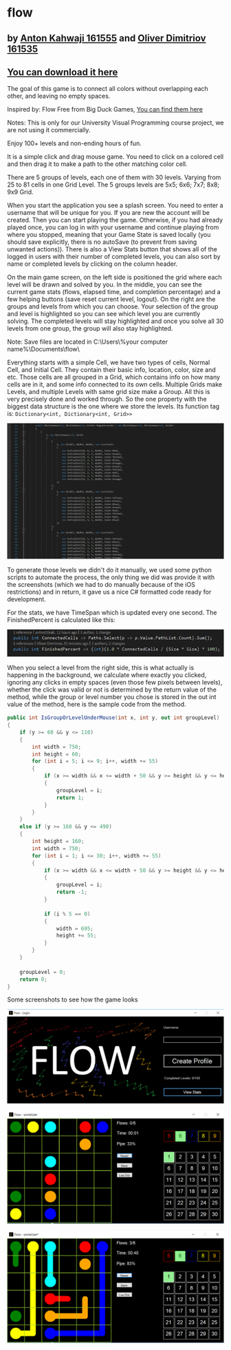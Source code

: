 # flow

## by [Anton Kahwaji 161555](https://github.com/anton31kah) and [Oliver Dimitriov 161535](https://github.com/voirtimid)

## [You can download it here](https://github.com/anton31kah/flow/releases)

The goal of this game is to connect all colors without overlapping each other, and leaving no empty spaces.

Inspired by: Flow Free from Big Duck Games, [You can find them here](https://www.bigduckgames.com/flowfree/)

Notes: This is only for our University Visual Programming course project, we are not using it commercially.

Enjoy 100+ levels and non-ending hours of fun.

It is a simple click and drag mouse game. You need to click on a colored cell and then drag it to make a path to the other matching color cell.

There are 5 groups of levels, each one of them with 30 levels. Varying from 25 to 81 cells in one Grid Level. The 5 groups levels are 5x5; 6x6; 7x7; 8x8; 9x9 Grid.

When you start the application you see a splash screen. You need to enter a username that will be unique for you. If you are new the account will be created. Then you can start playing the game. Otherwise, if you had already played once, you can log in with your username and continue playing from where you stopped, meaning that your Game State is saved locally (you should save explicitly, there is no autoSave (to prevent from saving unwanted actions)). There is also a View Stats button that shows all of the logged in users with their number of completed levels, you can also sort by name or completed levels by clicking on the column header.

On the main game screen, on the left side is positioned the grid where each level will be drawn and solved by you. In the middle, you can see the current game stats (flows, elapsed time, and completion percentage) and a few helping buttons (save reset current level, logout). On the right are the groups and levels from which you can choose. Your selection of the group and level is highlighted so you can see which level you are currently solving. The completed levels will stay highlighted and once you solve all 30 levels from one group, the group will also stay highlighted.

Note: Save files are located in C:\Users\\%your computer name%\Documents\flow\

Everything starts with a simple Cell, we have two types of cells, Normal Cell, and Initial Cell. They contain their basic info, location, color, size and etc. Those cells are all grouped in a Grid, which contains info on how many cells are in it, and some info connected to its own cells. Multiple Grids make Levels, and multiple Levels with same grid size make a Group. All this is very precisely done and worked through. So the one property with the biggest data structure is the one where we store the levels. Its function tag is: `Dictionary<int, Dictionary<int, Grid>>`

![Dictionary<int, Dictionary<int, Grid>>](https://github.com/anton31kah/flow/blob/master/Screenshot_1.png)

To generate those levels we didn't do it manually, we used some python scripts to automate the process, the only thing we did was provide it with the screenshots (which we had to do manually because of the iOS restrictions) and in return, it gave us a nice C# formatted code ready for development.

For the stats, we have TimeSpan which is updated every one second. The FinishedPercent is calculated like this:

![FinishedPercent calculation](https://github.com/anton31kah/flow/blob/master/Screenshot_2.png)

When you select a level from the right side, this is what actually is happening in the background, we calculate where exactly you clicked, ignoring any clicks in empty spaces (even those few pixels between levels), whether the click was valid or not is determined by the return value of the method, while the group or level number you chose is stored in the out int value of the method, here is the sample code from the method.

```csharp
public int IsGroupOrLevelUnderMouse(int x, int y, out int groupLevel)
{
    if (y >= 60 && y <= 110)
    {
        int width = 750;
        int height = 60;
        for (int i = 5; i <= 9; i++, width += 55)
        {
            if (x >= width && x <= width + 50 && y >= height && y <= height + 50)
            {
                groupLevel = i;
                return 1;
            }
        }
    }
    else if (y >= 160 && y <= 490)
    {
        int height = 160;
        int width = 750;
        for (int i = 1; i <= 30; i++, width += 55)
        {
            if (x >= width && x <= width + 50 && y >= height && y <= height + 50)
            {
                groupLevel = i;
                return -1;
            }

            if (i % 5 == 0)
            {
                width = 695;
                height += 55;
            }
        }
    }

    groupLevel = 0;
    return 0;
}
```

Some screenshots to see how the game looks

![Splashscreen](https://github.com/anton31kah/flow/blob/master/Screenshot_3.png)

![Main game](https://github.com/anton31kah/flow/blob/master/Screenshot_4.png)

![In game](https://github.com/anton31kah/flow/blob/master/Screenshot_5.png)
